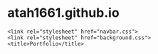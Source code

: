 # atah1661.github.io

    <link rel="stylesheet" href="navbar.css">
    <link rel="stylesheet" href="background.css">
    <title>Portfolio</title>
